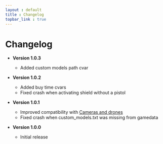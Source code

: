```yaml
---
layout : default
title : Changelog
topbar_link : true
---
```


# Changelog

* **Version 1.0.3**
  * Added custom models path cvar

* **Version 1.0.2**
  * Added buy time cvars
  * Fixed crash when activating shield without a pistol

* **Version 1.0.1**
  * Improved compatibility with [Cameras and drones](https://keplyx.github.io/cameras-and-drones/)
  * Fixed crash when custom_models.txt was missing from gamedata

* **Version 1.0.0**
  * Initial release
